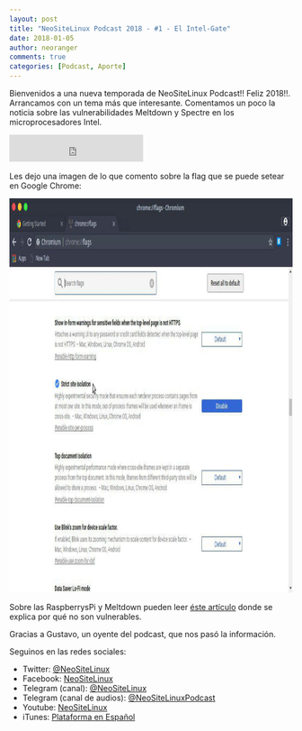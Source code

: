 ```yaml
---
layout: post
title: "NeoSiteLinux Podcast 2018 - #1 - El Intel-Gate"
date: 2018-01-05
author: neoranger
comments: true
categories: [Podcast, Aporte]
---
```


Bienvenidos a una nueva temporada de NeoSiteLinux Podcast!! Feliz 2018!!. Arrancamos con un tema más que interesante. Comentamos un poco la noticia sobre las vulnerabilidades Meltdown y Spectre en los microprocesadores Intel.

<iframe width="238" height="48" frameborder="0" allowfullscreen="" scrolling="no" src="https://ar.ivoox.com/es/player_ek_22998056_2_1.html?data=k5emm52UeZehhpywj5aYaZS1lZmah5yncZOhhpywj5WRaZi3jpWah5ynca_Z0LjW1sqwrc_p2ZC90cnHpdTojJedk52PcYyZk5iejZKPic2fqtPhx9GRi8LoxpKSmaiRksbjs8bbycrWcYarpJKh&"></iframe>

Les dejo una imagen de lo que comento sobre la flag que se puede setear en Google Chrome:

<p align="center">
<img src="/images/meltdown_chrome.jpg" width="750" height="700" alt="_Logo">
</p>

Sobre las RaspberrysPi y Meltdown pueden leer [éste artículo](https://www.raspberrypi.org/blog/why-raspberry-pi-isnt-vulnerable-to-spectre-or-meltdown/) donde se explica por qué no son vulnerables.

Gracias a Gustavo, un oyente del podcast, que nos pasó la información.

Seguinos en las redes sociales:
* Twitter: [@NeoSiteLinux](https://twitter.com/neositelinux)
* Facebook: [NeoSiteLinux](https://facebook.com/neositelinux)
* Telegram (canal): [@NeoSiteLinux](https://t.me/neositelinux)
* Telegram (canal de audios): [@NeoSiteLinuxPodcast](https://t.me/neositelinuxpodcast)
* Youtube: [NeoSiteLinux](https://www.youtube.com/user/neositelinux)
* iTunes: [Plataforma en Español](https://itunes.apple.com/es/podcast/neositelinux-podcast/id1290287938?mt=2)
